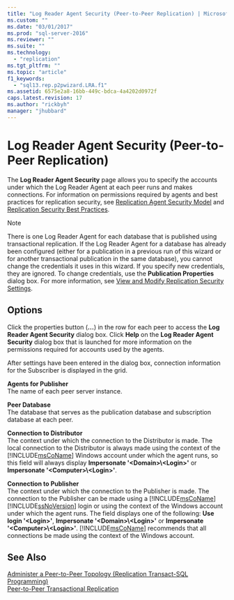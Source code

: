 ```yaml
---
title: "Log Reader Agent Security (Peer-to-Peer Replication) | Microsoft Docs"
ms.custom: ""
ms.date: "03/01/2017"
ms.prod: "sql-server-2016"
ms.reviewer: ""
ms.suite: ""
ms.technology: 
  - "replication"
ms.tgt_pltfrm: ""
ms.topic: "article"
f1_keywords: 
  - "sql13.rep.p2pwizard.LRA.f1"
ms.assetid: 6575e2a8-16bb-449c-bdca-4a4202d0972f
caps.latest.revision: 17
ms.author: "rickbyh"
manager: "jhubbard"
---
```

# Log Reader Agent Security (Peer-to-Peer Replication)
  The **Log Reader Agent Security** page allows you to specify the accounts under which the Log Reader Agent at each peer runs and makes connections. For information on permissions required by agents and best practices for replication security, see [Replication Agent Security Model](../../relational-databases/replication/security/replication-agent-security-model.md) and [Replication Security Best Practices](../../relational-databases/replication/security/replication-security-best-practices.md).  
  
> [!NOTE]  
>  There is one Log Reader Agent for each database that is published using transactional replication. If the Log Reader Agent for a database has already been configured (either for a publication in a previous run of this wizard or for another transactional publication in the same database), you cannot change the credentials it uses in this wizard. If you specify new credentials, they are ignored. To change credentials, use the **Publication Properties** dialog box. For more information, see [View and Modify Replication Security Settings](../../relational-databases/replication/security/view-and-modify-replication-security-settings.md).  
  
## Options  
 Click the properties button (**...**) in the row for each peer to access the **Log Reader Agent Security** dialog box. Click **Help** on the **Log Reader Agent Security** dialog box that is launched for more information on the permissions required for accounts used by the agents.  
  
 After settings have been entered in the dialog box, connection information for the Subscriber is displayed in the grid.  
  
 **Agents for Publisher**  
 The name of each peer server instance.  
  
 **Peer Database**  
 The database that serves as the publication database and subscription database at each peer.  
  
 **Connection to Distributor**  
 The context under which the connection to the Distributor is made. The local connection to the Distributor is always made using the context of the [!INCLUDE[msCoName](../../advanced-analytics/r-services/tutorials/includes/msconame-md.md)] Windows account under which the agent runs, so this field will always display **Impersonate '\<Domain>\\<Login\>'** or **Impersonate '\<Computer>\\<Login\>'**.  
  
 **Connection to Publisher**  
 The context under which the connection to the Publisher is made. The connection to the Publisher can be made using a [!INCLUDE[msCoName](../../advanced-analytics/r-services/tutorials/includes/msconame-md.md)] [!INCLUDE[ssNoVersion](../../advanced-analytics/r-services/includes/ssnoversion-md.md)] login or using the context of the Windows account under which the agent runs. The field displays one of the following: **Use login '\<Login>'**, **Impersonate '\<Domain>\\<Login\>'** or **Impersonate '\<Computer>\\<Login\>'**. [!INCLUDE[msCoName](../../advanced-analytics/r-services/tutorials/includes/msconame-md.md)] recommends that all connections be made using the context of the Windows account.  
  
## See Also  
 [Administer a Peer-to-Peer Topology &#40;Replication Transact-SQL Programming&#41;](../../relational-databases/replication/administration/administer-a-peer-to-peer-topology-replication-transact-sql-programming.md)   
 [Peer-to-Peer Transactional Replication](../../relational-databases/replication/transactional/peer-to-peer-transactional-replication.md)  
  
  